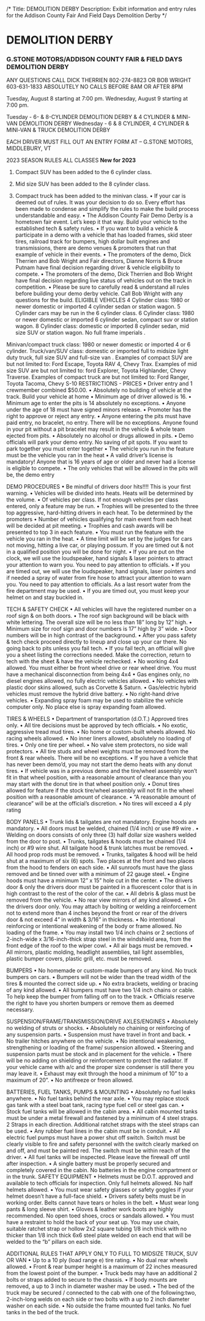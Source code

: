 /*
Title: DEMOLITION DERBY
Description: Exibit information and entry rules for the Addison County Fair And Field Days Demolition Derby
*/
#  DEMOLITION DERBY

### G.STONE MOTORS/ADDISON COUNTY FAIR & FIELD DAYS DEMOLITION DERBY
ANY QUESTIONS CALL DICK THERRIEN 802-274-8823 OR BOB WRIGHT 603-631-1833 ABSOLUTELY NO CALLS BEFORE 8AM OR AFTER 8PM

Tuesday, August 8 starting at 7:00 pm. Wednesday, August 9 starting at 7:00 pm.

Tuesday - 6- & 8-CYLINDER DEMOLITION DERBY & 4 CYLINDER & MlNl-VAN DEMOLITION DERBY 
Wednesday - 6 & 8 CYLINDER, 4 CYLINDER & MlNl-VAN & TRUCK DEMOLITION DERBY 

EACH DRIVER MUST FILL OUT AN ENTRY FORM AT – G.STONE MOTORS, MIDDLEBURY, VT


2023 SEASON RULES ALL CLASSES
************New for 2023************
1.	Compact SUV has been added to the 6 cylinder class.
   
1.	Mid size SUV has been added to the 8 cylinder class.
1.	Compact truck has been added to the minivan class.
•	If your car is deemed out of rules. It was your decision to do so. Every effort has been made to condense and simplify the rules to make the build process understandable and easy.
•	The Addison County Fair Demo Derby is a hometown fair event. Let’s keep it that way. Build your vehicle to the established tech & safety rules.
•	If you want to build a vehicle & participate in a demo with a vehicle that has loaded frames, skid steer tires, railroad track for bumpers, high dollar built engines and transmissions, there are demo venues & promoters that run that example of vehicle in their events.
•	The promoters of the demo, Dick Therrien and Bob Wright and Fair directors, Dianne Norris & Bruce Putnam have final decision regarding driver & vehicle eligibility to compete.
•	The promoters of the demo, Dick Therrien and Bob Wright have final decision regarding live status of vehicles out on the track in competition.
•	Please be sure to carefully read & understand all rules before building your demo derby vehicle. Call Bob Wright with any questions for the build.
ELIGIBLE VEHICLES
4 Cylinder class: 1980 or newer domestic or imported 4 cylinder sedan or station wagon. 5 Cylinder cars may be run in the 6 cylinder class.
6 Cylinder class: 1980 or newer domestic or imported 6 cylinder sedan, compact suv or station wagon.
8 Cylinder class: domestic or imported 8 cylinder sedan, mid size SUV or station wagon. No full frame imperials .
 
Minivan/compact truck class: 1980 or newer domestic or imported 4 or 6 cylinder.
Truck/van/SUV class: domestic or imported full to midsize light duty truck, full size SUV and full-size van .
Examples of compact SUV are but not limited to: Ford Escape, Toyota RAV 4, Chevy Trax. Examples of mid size SUV are but not limited to: ford Explorer, Toyota Highlander, Chevy Traverse. Examples of compact truck are but not limited to: Ford Ranger, Toyota Tacoma, Chevy S-10
RESTRICTIONS - PRICES
•	Driver entry and 1 crewmember combined $50.00.
•	Absolutely no building of vehicle at the track. Build your vehicle at home
•	Minimum age of driver allowed is 16.
•	Minimum age to enter the pits is 14 absolutely no exceptions.
•	Anyone under the age of 18 must have signed minors release.
•	Promoter has the right to approve or reject any entry.
•	Anyone entering the pits must have paid entry, no bracelet, no entry. There will be no exceptions. Anyone found in your pit without a pit bracelet may result in the vehicle & whole team ejected from pits.
•	Absolutely no alcohol or drugs allowed in pits.
•	Demo officials will park your demo entry. No saving of pit spots. If you want to park together you must enter together
•	The vehicle you run in the feature must be the vehicle you ran in the heat
•	A valid driver’s license is mandatory! Anyone that is 16 years of age or older and never had a license is eligible to compete.
•	The only vehicles that will be allowed in the pits will be, the demo entry

DEMO PROCEDURES
•	Be mindful of drivers door hits!!!! This is your first warning.
•	Vehicles will be divided into heats. Heats will be determined by the volume.
•	Of vehicles per class. If not enough vehicles per class entered, only a feature may be run.
•	Trophies will be presented to the three top aggressive, hard-hitting drivers in each heat. To be determined by the promoters
•	Number of vehicles qualifying for main event from each heat will be decided at pit meeting.
•	Trophies and cash awards will be presented to top 3 in each feature.
•	You must run the feature with the vehicle you ran in the heat.
•	A time limit will be set by the judges for cars not moving, hitting a live car, or playing possum. If you are timed out & not in a qualified position you will be done for night.
•	If you are put on the clock, we will use the loudspeaker, hand signals & laser pointers to attract your attention to warn you. You need to pay attention to officials.
•	If you are timed out, we will use the loudspeaker, hand signals, laser pointers and if needed a spray of water from fire hose to attract your attention to warn you. You need to pay attention to officials. As a last resort water from the fire department may be used.
•	If you are timed out, you must keep your helmet on and stay buckled in.

 
TECH & SAFETY CHECK
•	All vehicles will have the registered number on a roof sign & on both doors.
•	The roof sign background will be black with white lettering. The overall size will be no less than 18” long by 12” high.
•	Minimum size for roof sign and door numbers is 17” high by 3” wide.
•	Door numbers will be in high contrast of the background.
•	After you pass safety & tech check proceed directly to lineup and close up your car there. No going back to pits unless you fail tech.
•	If you fail tech, an official will give you a sheet listing the corrections needed. Make the correction, return to tech with the sheet & have the vehicle rechecked.
•	No working 4x4 allowed. You must either be front wheel drive or rear wheel drive. You must have a mechanical disconnection from being 4x4
•	Gas engines only, no diesel engines allowed, no fully electric vehicles allowed.
•	No vehicles with plastic door skins allowed, such as Corvette & Saturn.
•	Gas/electric hybrid vehicles must remove the hybrid drive battery.
•	No right-hand drive vehicles.
•	Expanding spray foam may be used to stabilize the vehicle computer only. No place else is spray expanding foam allowed.

TIRES & WHEELS
•	Department of transportation (d.O.T.) Approved tires only.
•	All tire decisions must be approved by tech officials.
•	No exotic, aggressive tread mud tires.
•	No home or custom-built wheels allowed. No racing wheels allowed.
•	No inner liners allowed, absolutely no loading of tires.
•	Only one tire per wheel.
•	No valve stem protectors, no side wall protectors.
•	All tire studs and wheel weights must be removed from the front & rear wheels. There will be no exceptions.
•	If you have a vehicle that has never been demo’d, you may not start the demo heats with any donut tires.
•	If vehicle was in a previous demo and the tire/wheel assembly won’t fit in that wheel position, with a reasonable amount of clearance than you may start with the donut tire in that wheel position only.
•	Donut tires allowed for feature if the stock tire/wheel assembly will not fit in the wheel position with a reasonable amount of clearance.
•	“A reasonable amount of clearance” will be at the official’s discretion.
•	No tires will exceed a 4 ply rating

BODY PANELS
•	Trunk lids & tailgates are not mandatory. Engine hoods are mandatory.
•	All doors must be welded, chained (1/4 inch) or use #9 wire .
•	Welding on doors consists of only three (3) half dollar size washers welded from the door to post.
•	Trunks, tailgates & hoods must be chained (1/4 inch) or #9 wire shut. All tailgate hood & trunk latches must be removed.
•	All hood prop rods must be removed.
•	Trunks, tailgates & hood will be held shut at a maximum of six (6)
 spots. Two places at the front and two places from the hood to fenders on each side.
•	All sunroofs must have the glass removed and be tinned over with a minimum of 22 gauge steel.
•	Engine hoods must have a minimum 12” x 15” hole cut in the center.
•	The drivers door & only the drivers door must be painted in a fluorescent color that is in high contrast to the rest of the color of the car.
•	All debris & glass must be removed from the vehicle.
•	No rear view mirrors of any kind allowed.
•	On the drivers door only. You may attach by bolting or welding a reinforcement not to extend more than 4 inches beyond the front or rear of the drivers door & not exceed 4” in width & 3/16” in thickness.
•	No intentional reinforcing or intentional weakening of the body or frame allowed. No loading of the frame.
•	You may install two 1/4 inch chains or 2 sections of 2-inch-wide x 3/16-inch-thick strap steel in the windshield area, from the front edge of the roof to the wiper cowl.
•	All air bags must be removed.
•	All mirrors, plastic molding, headlight assemblies, tail light assemblies, plastic bumper covers, plastic grill, etc. must be removed.

BUMPERS
•	No homemade or custom-made bumpers of any kind. No truck bumpers on cars.
•	Bumpers will not be wider than the tread width of the tires & mounted the correct side up.
•	No extra brackets, welding or bracing of any kind allowed.
•	All bumpers must have two 1/4 inch chains or cable. To help keep the bumper from falling off on to the track.
•	Officials reserve the right to have you shorten bumpers or remove them as deemed necessary.

SUSPENSION/FRAME/TRANSMISSION/DRIVE AXLES/ENGINES
•	Absolutely no welding of struts or shocks.
•	Absolutely no chaining or reinforcing of any suspension parts.
•	Suspension must have travel in front and back.
•	No trailer hitches anywhere on the vehicle.
•	No intentional weakening, strengthening or loading of the frame/ suspension allowed.
•	Steering and suspension parts must be stock and in placement for the vehicle.
•	There will be no adding on shielding or reinforcement to protect the radiator. If your vehicle came with a/c and the proper size condenser is still there you may leave it.
•	Exhaust may exit through the hood a minimum of 10” to a maximum of 20”.
•	No antifreeze or freon allowed.
 
BATTERIES, FUEL TANKS, PUMPS & MOUNTING
•	Absolutely no fuel leaks anywhere.
•	No fuel tanks behind the rear axle.
•	You may replace stock gas tank with a steel boat tank, racing type fuel cell or steel gas can.
•	Stock fuel tanks will be allowed in the cabin area.
•	All cabin mounted tanks must be under a metal firewall and fastened by a minimum of 4 steel straps. 2 Straps in each direction. Additional ratchet straps with the steel straps can be used.
•	Any rubber fuel lines in the cabin must be in conduit.
•	All electric fuel pumps must have a power shut off switch. Switch must be clearly visible to fire and safety personnel with the switch clearly marked on and off, and must be painted red. The switch must be within reach of the driver.
•	All fuel tanks will be inspected. Please leave the firewall off until after inspection.
•	A single battery must be properly secured and completely covered in the cabin. No batteries in the engine compartment or in the trunk.
SAFETY EQUIPMENT
•	Helmets must be D.O.T. approved and available to tech officials for inspection. Only full helmets allowed. No half helmets allowed.
•	You must wear safety glasses or safety goggles if your helmet doesn’t have a full-face shield.
•	Drivers safety belts must be in working order. Belts cannot have tears or holes in the belt.
•	Must wear long pants & long sleeve shirt.
•	Gloves & leather work boots are highly recommended. No open toed shoes, crocs or sandals allowed.
•	You must have a restraint to hold the back of your seat up. You may use chain, suitable ratchet strap or hollow 2x2 square tubing 1/8 inch thick with no thicker than 1/8 inch thick 6x6 steel plate welded on each end that will be welded to the “b” pillars on each side.

ADDITIONAL RULES THAT APPLY ONLY TO FULL TO MIDSIZE TRUCK, SUV OR VAN
•	Up to a 10 ply (load range e) tire rating.
•	No dual rear wheels allowed.
•	Front & rear bumper height is a maximum of 22 inches measured from the lowest point of the bumper.
•	Truck beds may have an additional 2 bolts or straps added to secure to the chassis.
•	If body mounts are removed, a up to 3 inch in diameter washer may be used.
•	The bed of the truck may be secured / connected to the cab with one of the following:two, 2-inch-long welds on each side or two bolts with a up to 2 inch diameter washer on each side.
•	No outside the frame mounted fuel tanks. No fuel tanks in the bed of the truck.

